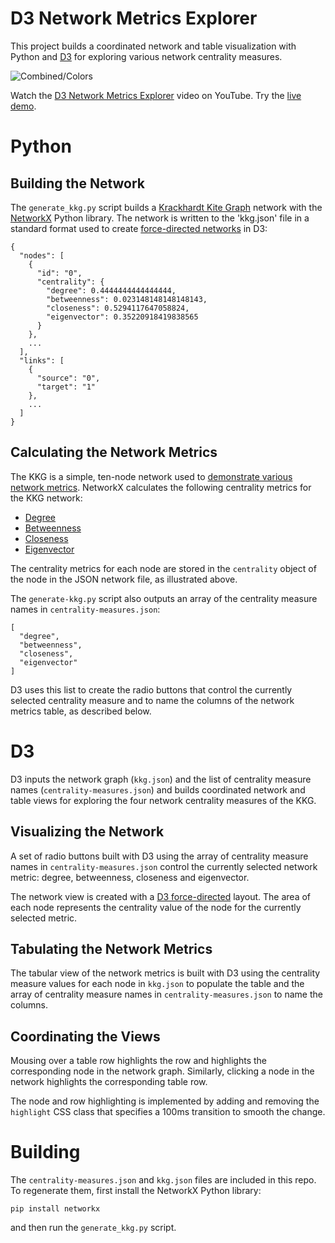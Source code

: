# D3 Network Metrics Explorer

This project builds a coordinated network and table visualization with Python and [D3](https://d3js.org/) for exploring various network centrality measures.

<div>
  <img src="http://usabilityetc.github.io/d3-network-metrics-explorer/d3-network-metrics-explorer.png" alt="Combined/Colors">
</div>

Watch the [D3 Network Metrics Explorer](https://youtu.be/Z5J10UfH4rA) video on YouTube. Try the [live demo](https://usabilityetc.github.io/d3-network-metrics-explorer/demo/).

# Python

## Building the Network

The `generate_kkg.py` script builds a [Krackhardt Kite Graph](http://networkx.readthedocs.io/en/stable/reference/generated/networkx.generators.small.krackhardt_kite_graph.html) network with the [NetworkX](https://networkx.github.io/) Python library. The network is written to the 'kkg.json' file in a standard format used to create [force-directed networks](https://bl.ocks.org/mbostock/4062045) in D3:

```
{
  "nodes": [
    {
      "id": "0",
      "centrality": {
        "degree": 0.4444444444444444,
        "betweenness": 0.023148148148148143,
        "closeness": 0.5294117647058824,
        "eigenvector": 0.35220918419838565
      }
    },
    ...
  ],
  "links": [
    {
      "source": "0",
      "target": "1"
    },
    ...
  ]
}
```

## Calculating the Network Metrics

The KKG is a simple, ten-node network used to [demonstrate various network metrics](http://www.casos.cs.cmu.edu/events/summer_institute/2006/reading_list/krackhardt/Assessing_Political_Landscape.pdf). NetworkX calculates the following centrality metrics for the KKG network:

* [Degree](http://networkx.readthedocs.io/en/stable/reference/generated/networkx.algorithms.centrality.degree_centrality.html)
* [Betweenness](http://networkx.readthedocs.io/en/stable/reference/generated/networkx.algorithms.bipartite.centrality.betweenness_centrality.html)
* [Closeness](http://networkx.readthedocs.io/en/stable/reference/generated/networkx.algorithms.centrality.closeness_centrality.html)
* [Eigenvector](http://networkx.readthedocs.io/en/stable/reference/generated/networkx.algorithms.centrality.eigenvector_centrality.html)

The centrality metrics for each node are stored in the `centrality` object of the node in the JSON network file, as illustrated above.

The `generate-kkg.py` script also outputs an array of the centrality measure names in `centrality-measures.json`:

```
[
  "degree",
  "betweenness",
  "closeness",
  "eigenvector"
]
```

D3 uses this list to create the radio buttons that control the currently selected centrality measure and to name the columns of the network metrics table, as described below.

# D3

D3 inputs the network graph (`kkg.json`) and the list of centrality measure names (`centrality-measures.json`) and builds coordinated network and table views for exploring the four network centrality measures of the KKG.

## Visualizing the Network

A set of radio buttons built with D3 using the array of centrality measure names in `centrality-measures.json` control the currently selected network metric: degree, betweenness, closeness and eigenvector.

The network view is created with a [D3 force-directed](https://bl.ocks.org/mbostock/4062045) layout. The area of each node represents the centrality value of the node for the currently selected metric.

## Tabulating the Network Metrics

The tabular view of the network metrics is built with D3 using the centrality measure values for each node in `kkg.json` to populate the table and the array of centrality measure names in `centrality-measures.json` to name the columns.

## Coordinating the Views

Mousing over a table row highlights the row and highlights the corresponding node in the network graph. Similarly, clicking a node in the network highlights the corresponding table row.

The node and row highlighting is implemented by adding and removing the `highlight` CSS class that specifies a 100ms transition to smooth the change.

# Building

The `centrality-measures.json` and `kkg.json` files are included in this repo. To regenerate them, first install the NetworkX Python library:

```
pip install networkx
```

and then run the `generate_kkg.py` script.
